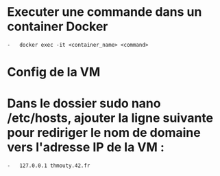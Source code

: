 # Executer une commande dans un container Docker
    -   docker exec -it <container_name> <command>



# Config de la VM
# Dans le dossier sudo nano /etc/hosts, ajouter la ligne suivante pour rediriger le nom de domaine vers l'adresse IP de la VM :
	-	127.0.0.1 thmouty.42.fr